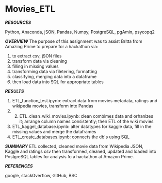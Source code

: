 # Movies_ETL

***RESOURCES***

Python, Anaconda, jSON, Pandas, Numpy, PostgreSQL, pgAmin, psycopq2

***OVERVIEW***
The purpose of this assignment was to assist Britta from Amazing Prime to prepare for a hackathon via:
1. to extract csv, jSON files 
2. transform data via cleaning 
3. filling in missing values 
4. transforming data via filetering, formatting
5. classifying, merging data into a dataframe
6. then load data into SQL for appropriate tables


***RESULTS***
1. ETL_function_test.ipynb: extract data from movies metadata, ratings and wikipedia movies, transform into Pandas
2. 2. ETL_clean_wiki_movies.ipynb: clean combimes data and orhanizes it; arrange column names consistently; then ETL of the wiki movies
3. ETL_kaggel_database.ipynb: alter datatypes for kaggle data, fill in the missing values and merge the dataframes
4. ETL_create_databases.ipynb: connects the db's using SQL


***SUMMARY***
ETL collected, cleaned movie data from Wikipedia JSON, Kaggle and ratings csv then transformed, cleaned, updated and loaded into PostgreSQL tables for analysis fo a hackathon at Amazon Prime.


***REFERENCES*** 

google, stackOverflow, GitHub, BSC
